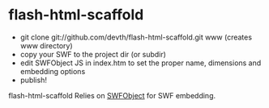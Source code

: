 flash-html-scaffold
===================

* git clone git://github.com/devth/flash-html-scaffold.git www (creates www directory)
* copy your SWF to the project dir (or subdir)
* edit SWFObject JS in index.htm to set the proper name, dimensions and embedding options
* publish!

flash-html-scaffold Relies on [SWFObject](http://code.google.com/p/swfobject/) for SWF embedding.